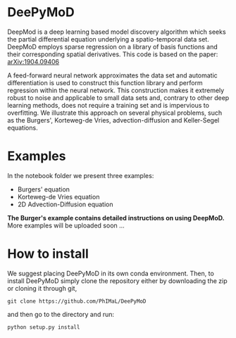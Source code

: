 # DeePyMoD

DeepMod is a deep learning based model discovery algorithm which seeks the partial differential equation underlying a spatio-temporal data set. DeepMoD employs sparse regression on a library of basis functions and their corresponding spatial derivatives. This code is based on the paper: [arXiv:1904.09406](http://arxiv.org/abs/1904.09406) 

A feed-forward neural network approximates the data set and automatic differentiation is used to construct this function library and perform regression within the neural network. This construction makes it extremely robust to noise and applicable to small data sets and, contrary to other deep learning methods, does not require a training set and is impervious to overfitting. We illustrate this approach on several physical problems, such as the Burgers', Korteweg-de Vries, advection-diffusion and Keller-Segel equations. 

# Examples
In the notebook folder we present three examples:
* Burgers' equation
* Korteweg-de Vries equation
* 2D Advection-Diffusion equation

**The Burger's example contains detailed instructions on using DeepMoD.** More examples will be uploaded soon ... 

# How to install
We suggest placing DeePyMoD in its own conda environment. Then, to install DeePyMoD simply clone the repository either by downloading the zip or cloning it through git, 

`git clone https://github.com/PhIMaL/DeePyMoD`

and then go to the directory and run:

`python setup.py install`


